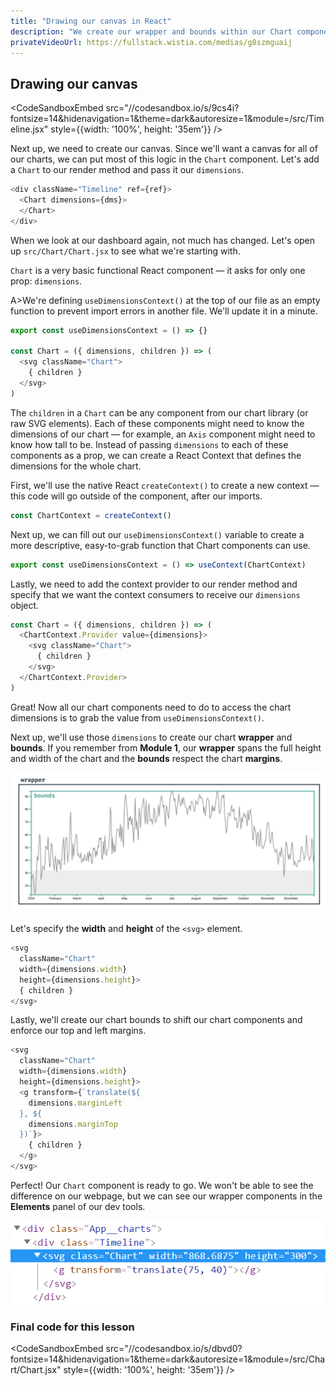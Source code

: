 ```yaml
---
title: "Drawing our canvas in React"
description: "We create our wrapper and bounds within our Chart component to prevent from having to repeat ourselves for every chart we create."
privateVideoUrl: https://fullstack.wistia.com/medias/g8szmguaij
---
```


## Drawing our canvas

<CodeSandboxEmbed
  src="//codesandbox.io/s/9cs4i?fontsize=14&hidenavigation=1&theme=dark&autoresize=1&module=/src/Timeline.jsx"
  style={{width: '100%', height: '35em'}}
/>

Next up, we need to create our canvas. Since we'll want a canvas for all of our charts, we can put most of this logic in the `Chart` component. Let's add a `Chart` to our render method and pass it our `dimensions`.

```javascript
<div className="Timeline" ref={ref}>
  <Chart dimensions={dms}>
  </Chart>
</div>
```

When we look at our dashboard again, not much has changed. Let's open up `src/Chart/Chart.jsx` to see what we're starting with.

`Chart` is a very basic functional React component — it asks for only one prop: `dimensions`.

A>We're defining `useDimensionsContext()` at the top of our file as an empty function to prevent import errors in another file. We'll update it in a minute.

```javascript
export const useDimensionsContext = () => {}

const Chart = ({ dimensions, children }) => (
  <svg className="Chart">
    { children }
  </svg>
)
```

The `children` in a `Chart` can be any component from our chart library (or raw SVG elements). Each of these components might need to know the dimensions of our chart — for example, an `Axis` component might need to know how tall to be. Instead of passing `dimensions` to each of these components as a prop, we can create a React Context that defines the dimensions for the whole chart.

First, we'll use the native React `createContext()` to create a new context — this code will go outside of the component, after our imports.

```javascript
const ChartContext = createContext()
```

Next up, we can fill out our `useDimensionsContext()` variable to create a more descriptive, easy-to-grab function that Chart components can use.

```javascript
export const useDimensionsContext = () => useContext(ChartContext)
```

Lastly, we need to add the context provider to our render method and specify that we want the context consumers to receive our `dimensions` object.

```javascript
const Chart = ({ dimensions, children }) => (
  <ChartContext.Provider value={dimensions}>
    <svg className="Chart">
      { children }
    </svg>
  </ChartContext.Provider>
)
```

Great! Now all our chart components need to do to access the chart dimensions is to grab the value from `useDimensionsContext()`.

Next up, we'll use those `dimensions` to create our chart **wrapper** and **bounds**. If you remember from **Module 1**, our **wrapper** spans the full height and width of the chart and the **bounds** respect the chart **margins**.

![Chart dimensions](./public/images/1-making-your-first-chart/terminology.png)

Let's specify the **width** and **height** of the `<svg>` element.

```javascript
<svg
  className="Chart"
  width={dimensions.width}
  height={dimensions.height}>
  { children }
</svg>
```

Lastly, we'll create our chart bounds to shift our chart components and enforce our top and left margins.

```javascript
<svg
  className="Chart"
  width={dimensions.width}
  height={dimensions.height}>
  <g transform={`translate(${
    dimensions.marginLeft
  }, ${
    dimensions.marginTop
  })`}>
    { children }
  </g>
</svg>
```

Perfect! Our `Chart` component is ready to go. We won't be able to see the difference on our webpage, but we can see our wrapper components in the **Elements** panel of our dev tools.

![Chart elements](./public/images/13-using-d3-with-react-js/react-Chart.png)

### Final code for this lesson

<CodeSandboxEmbed
  src="//codesandbox.io/s/dbvd0?fontsize=14&hidenavigation=1&theme=dark&autoresize=1&module=/src/Chart/Chart.jsx"
  style={{width: '100%', height: '35em'}}
/>